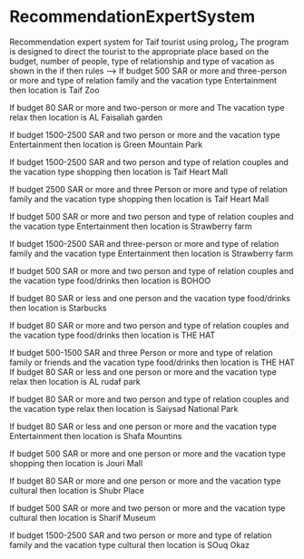# RecommendationExpertSystem
 Recommendation expert system  for Taif  tourist using prologز
 The program is designed to direct the tourist to the appropriate place based on the budget, number of people, type of relationship and type of vacation as shown in the if then rules
 -->
 If budget 500 SAR or more and three-person  or more and type of relation family and the vacation type Entertainment
then location is Taif Zoo

If budget 80 SAR or more and two-person or more and
 The vacation type relax 
then location is AL Faisaliah garden

If budget 1500-2500 SAR and two 
person or more and the vacation type Entertainment
then location is Green Mountain Park

If budget 1500-2500 SAR and two 
person and type of relation couples and the vacation type shopping 
then location is Taif Heart Mall

If budget 2500 SAR or more and three 
Person or more and type of relation family and the vacation type shopping 
then location is Taif Heart Mall

If budget 500 SAR or more and two 
person and type of relation couples and the vacation type Entertainment
then location is Strawberry farm




If budget 1500-2500 SAR and three-person or more and type of relation family and the vacation type Entertainment
then location is Strawberry farm

If budget 500 SAR or more and two 
person and type of relation couples and the vacation type food/drinks 
then location is BOHOO

If budget 80 SAR or less and one
person and the vacation type food/drinks then location is Starbucks
 
If budget 80 SAR or more and two 
person and type of relation couples and the vacation type food/drinks
then location is THE HAT

If budget 500-1500 SAR and three 
Person or more and type of relation family or friends and the vacation type food/drinks
then location is THE HAT
	If budget 80 SAR or less and one person or more and the vacation type relax then location is AL rudaf park

If budget 80 SAR or more and two 
person and type of relation couples and the vacation type relax
then location is Saiysad National Park

If budget 80 SAR or less and one person or more and the vacation type Entertainment 
then location is Shafa Mountins

If budget 500 SAR or more and one person or more and the vacation type shopping then location is Jouri Mall

If budget 80 SAR or more and one person or more and the vacation type cultural then location is Shubr Place 

If budget 500 SAR or more and two person or more and the vacation type cultural
 then location is Sharif  Museum 

If budget 1500-2500 SAR and two 
person or more and type of relation family and the vacation type cultural
then location is SOuq Okaz


































